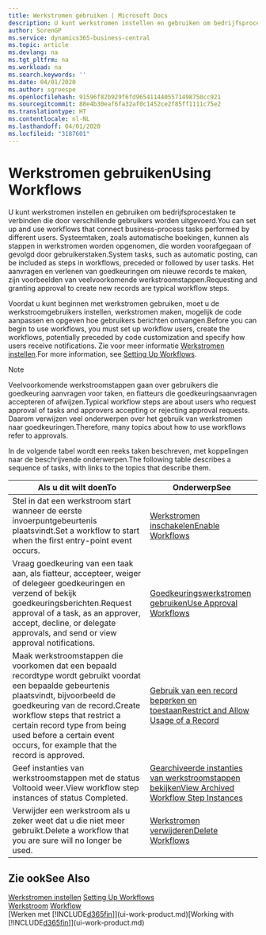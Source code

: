```yaml
---
title: Werkstromen gebruiken | Microsoft Docs
description: U kunt werkstromen instellen en gebruiken om bedrijfsprocestaken te verbinden die door verschillende gebruikers worden uitgevoerd. Systeemtaken, zoals automatische boekingen, kunnen als stappen in werkstromen worden opgenomen, die worden voorafgegaan of gevolgd door gebruikerstaken. Het aanvragen en verlenen van goedkeuringen om nieuwe records te maken, zijn voorbeelden van veelvoorkomende werkstroomstappen.
author: SorenGP
ms.service: dynamics365-business-central
ms.topic: article
ms.devlang: na
ms.tgt_pltfrm: na
ms.workload: na
ms.search.keywords: ''
ms.date: 04/01/2020
ms.author: sgroespe
ms.openlocfilehash: 91596f82b929f6fd9654114405571498750cc921
ms.sourcegitcommit: 88e4b30eaf6fa32af0c1452ce2f85ff1111c75e2
ms.translationtype: HT
ms.contentlocale: nl-NL
ms.lasthandoff: 04/01/2020
ms.locfileid: "3187601"
---
```

# <a name="using-workflows"></a><span data-ttu-id="0fbf7-105">Werkstromen gebruiken</span><span class="sxs-lookup"><span data-stu-id="0fbf7-105">Using Workflows</span></span>
<span data-ttu-id="0fbf7-106">U kunt werkstromen instellen en gebruiken om bedrijfsprocestaken te verbinden die door verschillende gebruikers worden uitgevoerd.</span><span class="sxs-lookup"><span data-stu-id="0fbf7-106">You can set up and use workflows that connect business-process tasks performed by different users.</span></span> <span data-ttu-id="0fbf7-107">Systeemtaken, zoals automatische boekingen, kunnen als stappen in werkstromen worden opgenomen, die worden voorafgegaan of gevolgd door gebruikerstaken.</span><span class="sxs-lookup"><span data-stu-id="0fbf7-107">System tasks, such as automatic posting, can be included as steps in workflows, preceded or followed by user tasks.</span></span> <span data-ttu-id="0fbf7-108">Het aanvragen en verlenen van goedkeuringen om nieuwe records te maken, zijn voorbeelden van veelvoorkomende werkstroomstappen.</span><span class="sxs-lookup"><span data-stu-id="0fbf7-108">Requesting and granting approval to create new records are typical workflow steps.</span></span>  

 <span data-ttu-id="0fbf7-109">Voordat u kunt beginnen met werkstromen gebruiken, moet u de werkstroomgebruikers instellen, werkstromen maken, mogelijk de code aanpassen en opgeven hoe gebruikers berichten ontvangen.</span><span class="sxs-lookup"><span data-stu-id="0fbf7-109">Before you can begin to use workflows, you must set up workflow users, create the workflows, potentially preceded by code customization and specify how users receive notifications.</span></span> <span data-ttu-id="0fbf7-110">Zie voor meer informatie [Werkstromen instellen](across-set-up-workflows.md).</span><span class="sxs-lookup"><span data-stu-id="0fbf7-110">For more information, see [Setting Up Workflows](across-set-up-workflows.md).</span></span>  

> [!NOTE]  
>  <span data-ttu-id="0fbf7-111">Veelvoorkomende werkstroomstappen gaan over gebruikers die goedkeuring aanvragen voor taken, en fiatteurs die goedkeuringsaanvragen accepteren of afwijzen.</span><span class="sxs-lookup"><span data-stu-id="0fbf7-111">Typical workflow steps are about users who request approval of tasks and approvers accepting or rejecting approval requests.</span></span> <span data-ttu-id="0fbf7-112">Daarom verwijzen veel onderwerpen over het gebruik van werkstromen naar goedkeuringen.</span><span class="sxs-lookup"><span data-stu-id="0fbf7-112">Therefore, many topics about how to use workflows refer to approvals.</span></span>  

 <span data-ttu-id="0fbf7-113">In de volgende tabel wordt een reeks taken beschreven, met koppelingen naar de beschrijvende onderwerpen.</span><span class="sxs-lookup"><span data-stu-id="0fbf7-113">The following table describes a sequence of tasks, with links to the topics that describe them.</span></span>  

|<span data-ttu-id="0fbf7-114">**Als u dit wilt doen**</span><span class="sxs-lookup"><span data-stu-id="0fbf7-114">**To**</span></span>|<span data-ttu-id="0fbf7-115">**Onderwerp**</span><span class="sxs-lookup"><span data-stu-id="0fbf7-115">**See**</span></span>|  
|------------|-------------|  
|<span data-ttu-id="0fbf7-116">Stel in dat een werkstroom start wanneer de eerste invoerpuntgebeurtenis plaatsvindt.</span><span class="sxs-lookup"><span data-stu-id="0fbf7-116">Set a workflow to start when the first entry-point event occurs.</span></span>|[<span data-ttu-id="0fbf7-117">Werkstromen inschakelen</span><span class="sxs-lookup"><span data-stu-id="0fbf7-117">Enable Workflows</span></span>](across-how-to-enable-workflows.md)|  
|<span data-ttu-id="0fbf7-118">Vraag goedkeuring van een taak aan, als fiatteur, accepteer, weiger of delegeer goedkeuringen en verzend of bekijk goedkeuringsberichten.</span><span class="sxs-lookup"><span data-stu-id="0fbf7-118">Request approval of a task, as an approver, accept, decline, or delegate approvals, and send or view approval notifications.</span></span>|[<span data-ttu-id="0fbf7-119">Goedkeuringswerkstromen gebruiken</span><span class="sxs-lookup"><span data-stu-id="0fbf7-119">Use Approval Workflows</span></span>](across-how-use-approval-workflows.md)|  
|<span data-ttu-id="0fbf7-120">Maak werkstroomstappen die voorkomen dat een bepaald recordtype wordt gebruikt voordat een bepaalde gebeurtenis plaatsvindt, bijvoorbeeld de goedkeuring van de record.</span><span class="sxs-lookup"><span data-stu-id="0fbf7-120">Create workflow steps that restrict a certain record type from being used before a certain event occurs, for example that the record is approved.</span></span>|[<span data-ttu-id="0fbf7-121">Gebruik van een record beperken en toestaan</span><span class="sxs-lookup"><span data-stu-id="0fbf7-121">Restrict and Allow Usage of a Record</span></span>](across-how-to-restrict-and-allow-usage-of-a-record.md)|  
|<span data-ttu-id="0fbf7-122">Geef instanties van werkstroomstappen met de status Voltooid weer.</span><span class="sxs-lookup"><span data-stu-id="0fbf7-122">View workflow step instances of status Completed.</span></span>|[<span data-ttu-id="0fbf7-123">Gearchiveerde instanties van werkstroomstappen bekijken</span><span class="sxs-lookup"><span data-stu-id="0fbf7-123">View Archived Workflow Step Instances</span></span>](across-how-to-view-archived-workflow-step-instances.md)|  
|<span data-ttu-id="0fbf7-124">Verwijder een werkstroom als u zeker weet dat u die niet meer gebruikt.</span><span class="sxs-lookup"><span data-stu-id="0fbf7-124">Delete a workflow that you are sure will no longer be used.</span></span>|[<span data-ttu-id="0fbf7-125">Werkstromen verwijderen</span><span class="sxs-lookup"><span data-stu-id="0fbf7-125">Delete Workflows</span></span>](across-how-to-delete-workflows.md)|  

## <a name="see-also"></a><span data-ttu-id="0fbf7-126">Zie ook</span><span class="sxs-lookup"><span data-stu-id="0fbf7-126">See Also</span></span>  
<span data-ttu-id="0fbf7-127">[Werkstromen instellen](across-set-up-workflows.md) </span><span class="sxs-lookup"><span data-stu-id="0fbf7-127">[Setting Up Workflows](across-set-up-workflows.md) </span></span>  
<span data-ttu-id="0fbf7-128">[Werkstroom](across-workflow.md) </span><span class="sxs-lookup"><span data-stu-id="0fbf7-128">[Workflow](across-workflow.md) </span></span>  
<span data-ttu-id="0fbf7-129">[Werken met [!INCLUDE[d365fin](includes/d365fin_md.md)]](ui-work-product.md)</span><span class="sxs-lookup"><span data-stu-id="0fbf7-129">[Working with [!INCLUDE[d365fin](includes/d365fin_md.md)]](ui-work-product.md)</span></span>

